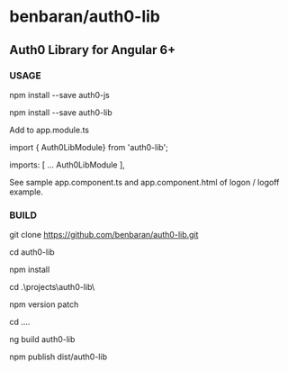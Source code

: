 # benbaran/auth0-lib

## Auth0 Library for Angular 6+

### USAGE

npm install --save auth0-js

npm install --save auth0-lib

Add to app.module.ts

import { Auth0LibModule} from 'auth0-lib';

  imports: [
    ...
    Auth0LibModule
  ],

See sample app.component.ts and app.component.html of logon / logoff example.

### BUILD

git clone https://github.com/benbaran/auth0-lib.git

cd auth0-lib

npm install

cd .\projects\auth0-lib\

npm version patch

cd ..\..

ng build auth0-lib

npm publish dist/auth0-lib